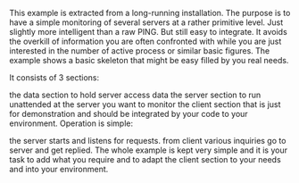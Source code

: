 This example is extracted from a long-running installation. The purpose is to have a simple monitoring of several servers at a rather primitive level. Just slightly more intelligent than a raw PING. But still easy to integrate. It avoids the overkill of information you are often confronted with while you are just interested in the number of active process or similar basic figures. The example shows a basic skeleton that might be easy filled by you real needs.

It consists of 3 sections:

the data section to hold server access data
the server section to run unattended at the server you want to monitor
the client section that is just for demonstration and should be integrated by your code to your environment.
Operation is simple:

the server starts and listens for requests.
from client various inquiries go to server and get replied.
The whole example is kept very simple and it is your task to add what you require and to adapt the client section to your needs and into your environment.
